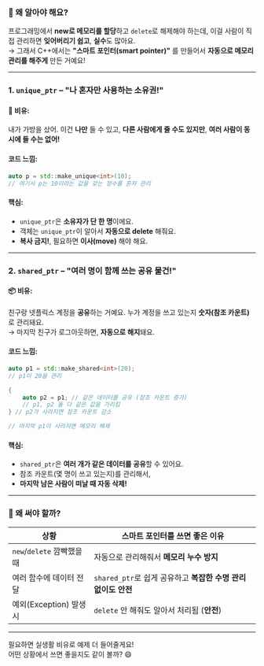 ### 🧠 왜 알아야 해요?
프로그래밍에서 **new로 메모리를 할당**하고 `delete`로 해제해야 하는데, 이걸 사람이 직접 관리하면 **잊어버리기 쉽고**, **실수**도 많아요.  
→ 그래서 C++에서는 **"스마트 포인터(smart pointer)"** 를 만들어서 **자동으로 메모리 관리를 해주게** 만든 거예요!

---

### 1. `unique_ptr` – **"나 혼자만 사용하는 소유권!"**

#### 👜 비유:
내가 가방을 샀어. 이건 **나만** 들 수 있고, **다른 사람에게 줄 수도 있지만**, **여러 사람이 동시에 들 수는 없어!**

#### 코드 느낌:
```cpp
auto p = std::make_unique<int>(10);
// 여기서 p는 10이라는 값을 갖는 정수를 혼자 관리
```

#### 핵심:
- `unique_ptr`은 **소유자가 단 한 명**이에요.
- 객체는 `unique_ptr`이 알아서 **자동으로 delete** 해줘요.
- **복사 금지!**, 필요하면 **이사(move)** 해야 해요.

---

### 2. `shared_ptr` – **"여러 명이 함께 쓰는 공유 물건!"**

#### 📦 비유:
친구랑 넷플릭스 계정을 **공유**하는 거예요. 누가 계정을 쓰고 있는지 **숫자(참조 카운트)** 로 관리돼요.  
→ 마지막 친구가 로그아웃하면, **자동으로 해지**돼요.

#### 코드 느낌:
```cpp
auto p1 = std::make_shared<int>(20);
// p1이 20을 관리

{
    auto p2 = p1; // 같은 데이터를 공유 (참조 카운트 증가)
    // p1, p2 둘 다 같은 값을 가리킴
} // p2가 사라지면 참조 카운트 감소

// 마지막 p1이 사라지면 메모리 해제
```

#### 핵심:
- `shared_ptr`은 **여러 개가 같은 데이터를 공유**할 수 있어요.
- 참조 카운트(몇 명이 쓰고 있는지)를 관리해서,
- **마지막 남은 사람이 떠날 때 자동 삭제!**

---

### 🤔 왜 써야 할까?

| 상황 | 스마트 포인터를 쓰면 좋은 이유 |
|------|-----------------------------|
| `new`/`delete` 깜빡했을 때 | 자동으로 관리해줘서 **메모리 누수 방지** |
| 여러 함수에 데이터 전달 | `shared_ptr`로 쉽게 공유하고 **복잡한 수명 관리 없이도 안전** |
| 예외(Exception) 발생 시 | `delete` 안 해줘도 알아서 처리됨 (**안전**) |

---

필요하면 실생활 비유로 예제 더 들어줄게요!  
어떤 상황에서 쓰면 좋을지도 같이 볼까? 😄
